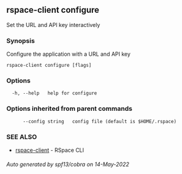 ## rspace-client configure

Set the URL and API key interactively

### Synopsis

Configure the application with a URL and API key

```
rspace-client configure [flags]
```

### Options

```
  -h, --help   help for configure
```

### Options inherited from parent commands

```
      --config string   config file (default is $HOME/.rspace)
```

### SEE ALSO

* [rspace-client](rspace-client.md)	 - RSpace CLI

###### Auto generated by spf13/cobra on 14-May-2022
